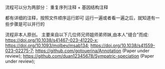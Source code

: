 流程可以分为两部分：
重复序列注释 + 基因结构注释

都有详细的注释，按照文件顺序运行即可
运行一遍或者看一遍之后，就知道有一些步骤是可以并行的

流程非本人原创。
主要来自以下几位师兄师姐师弟师妹,由本人"缝合"而成:
https://doi.org/10.1038/s41467-023-41220-x;
https://doi.org/10.1093/molbev/msab134;
https://doi.org/10.1038/s41559-023-02275-7;
https://github.com/gotouerina/Annotation (Paper under review);
https://github.com/duan12345678/Sympatric-speciation (Paper under review);
